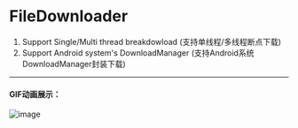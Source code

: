 # FileDownloader

1. Support Single/Multi thread breakdowload (支持单线程/多线程断点下载)
2. Support Android system's DownloadManager (支持Android系统DownloadManager封装下载)

---
#### GIF动画展示：

![image](https://github.com/denluoyia/FileDownloader/blob/master/screenshot.gif)
